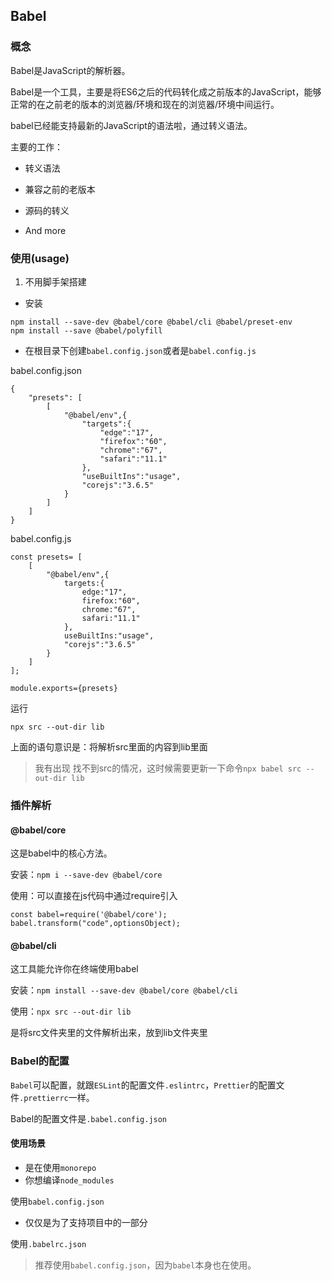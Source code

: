 ## Babel

### 概念

Babel是JavaScript的解析器。

Babel是一个工具，主要是将ES6之后的代码转化成之前版本的JavaScript，能够正常的在之前老的版本的浏览器/环境和现在的浏览器/环境中间运行。

babel已经能支持最新的JavaScript的语法啦，通过转义语法。

主要的工作：

- 转义语法

- 兼容之前的老版本

- 源码的转义

- And more

### 使用(usage)

1. 不用脚手架搭建

- 安装

```
npm install --save-dev @babel/core @babel/cli @babel/preset-env
npm install --save @babel/polyfill
```

- 在根目录下创建`babel.config.json`或者是`babel.config.js`

babel.config.json

```
{
    "presets": [
        [
            "@babel/env",{
                "targets":{
                    "edge":"17",
                    "firefox":"60",
                    "chrome":"67",
                    "safari":"11.1"
                },
                "useBuiltIns":"usage",
                "corejs":"3.6.5"
            }
        ]
    ]
}
```

babel.config.js

```
const presets= [
    [
        "@babel/env",{
            targets:{
                edge:"17",
                firefox:"60",
                chrome:"67",
                safari:"11.1"
            },
            useBuiltIns:"usage",
            "corejs":"3.6.5"
        }
    ]
];

module.exports={presets}
```

运行

```
npx src --out-dir lib
```

上面的语句意识是：将解析src里面的内容到lib里面

> 我有出现 找不到src的情况，这时候需要更新一下命令`npx babel src --out-dir lib`

### 插件解析

#### @babel/core

这是babel中的核心方法。

安装：`npm i --save-dev @babel/core`

使用：可以直接在js代码中通过require引入

```
const babel=require('@babel/core');
babel.transform("code",optionsObject);
```

#### @babel/cli

这工具能允许你在终端使用babel

安装：`npm install --save-dev @babel/core @babel/cli`

使用：`npx src --out-dir lib`

是将src文件夹里的文件解析出来，放到lib文件夹里

### Babel的配置

`Babel`可以配置，就跟`ESLint`的配置文件`.eslintrc`，`Prettier`的配置文件`.prettierrc`一样。

Babel的配置文件是`.babel.config.json`

#### 使用场景

- 是在使用`monorepo`
- 你想编译`node_modules`

使用`babel.config.json`

- 仅仅是为了支持项目中的一部分

使用`.babelrc.json`

> 推荐使用`babel.config.json`，因为`babel`本身也在使用。

